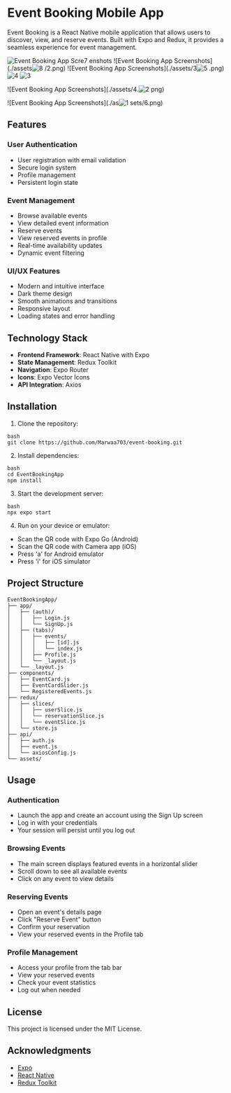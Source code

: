 # Event Booking Mobile App

Event Booking is a React Native mobile application that allows users to discover, view, and reserve events. Built with Expo and Redux, it provides a seamless experience for event management.

![Event Booking App Scre![7](https://github.com/user-attachments/assets/75d11bf7-ffe8-40af-98f1-507070588d3b)
enshots](./assets/1.png)
![Event Booking App Screenshots](./assets![8](https://github.com/user-attachments/assets/f17d5532-96bc-4af7-95b7-7cec77661cf3)
/2.png)
![Event Booking App Screenshots](./assets/3![5](https://github.com/user-attachments/assets/e7307a45-f0e2-45c2-bd7b-638850e42146)
.png)![4](https://github.com/user-attachments/assets/b029170d-fb0b-446e-b988-e5bd954d4da4)
![3](https://github.com/user-attachments/assets/aa193827-725a-440b-ba7a-835f3a52cfa9)

![Event Booking App Screenshots](./assets/4.![2](https://github.com/user-attachments/assets/a2924c94-e2f3-434b-85d0-6483e35ab59c)
png)

![Event Booking App Screenshots](./as![1](https://github.com/user-attachments/assets/6da46a60-827c-48df-8d1b-0a940767d6a3)
sets/6.png)


## Features

### User Authentication

- User registration with email validation
- Secure login system
- Profile management
- Persistent login state

### Event Management

- Browse available events
- View detailed event information
- Reserve events
- View reserved events in profile
- Real-time availability updates
- Dynamic event filtering

### UI/UX Features

- Modern and intuitive interface
- Dark theme design
- Smooth animations and transitions
- Responsive layout
- Loading states and error handling


## Technology Stack

- **Frontend Framework**: React Native with Expo
- **State Management**: Redux Toolkit
- **Navigation**: Expo Router
- **Icons**: Expo Vector Icons
- **API Integration**: Axios

## Installation

1. Clone the repository:

```
bash
git clone https://github.com/Marwaa703/event-booking.git

```

2. Install dependencies:

```
bash
cd EventBookingApp
npm install
```

3. Start the development server:

```
bash
npx expo start
```

4. Run on your device or emulator:

- Scan the QR code with Expo Go (Android)
- Scan the QR code with Camera app (iOS)
- Press 'a' for Android emulator
- Press 'i' for iOS simulator

## Project Structure

```
EventBookingApp/
├── app/
│   ├── (auth)/
│   │   ├── Login.js
│   │   └── SignUp.js
│   ├── (tabs)/
│   │   ├── events/
│   │   │   ├── [id].js
│   │   │   └── index.js
│   │   ├── Profile.js
│   │   └── _layout.js
│   └── _layout.js
├── components/
│   ├── EventCard.js
│   ├── EventCardSlider.js
│   └── RegisteredEvents.js
├── redux/
│   ├── slices/
│   │   ├── userSlice.js
│   │   └── reservationSlice.js
│   │   └── eventSlice.js
│   └── store.js
├── api/
│   ├── auth.js
│   ├── event.js
│   └── axiosConfig.js
└── assets/
```



## Usage

### Authentication

- Launch the app and create an account using the Sign Up screen
- Log in with your credentials
- Your session will persist until you log out

### Browsing Events

- The main screen displays featured events in a horizontal slider
- Scroll down to see all available events
- Click on any event to view details

### Reserving Events

- Open an event's details page
- Click "Reserve Event" button
- Confirm your reservation
- View your reserved events in the Profile tab

### Profile Management

- Access your profile from the tab bar
- View your reserved events
- Check your event statistics
- Log out when needed

## License

This project is licensed under the MIT License.

## Acknowledgments

- [Expo](https://expo.dev/)
- [React Native](https://reactnative.dev/)
- [Redux Toolkit](https://redux-toolkit.js.org/)

